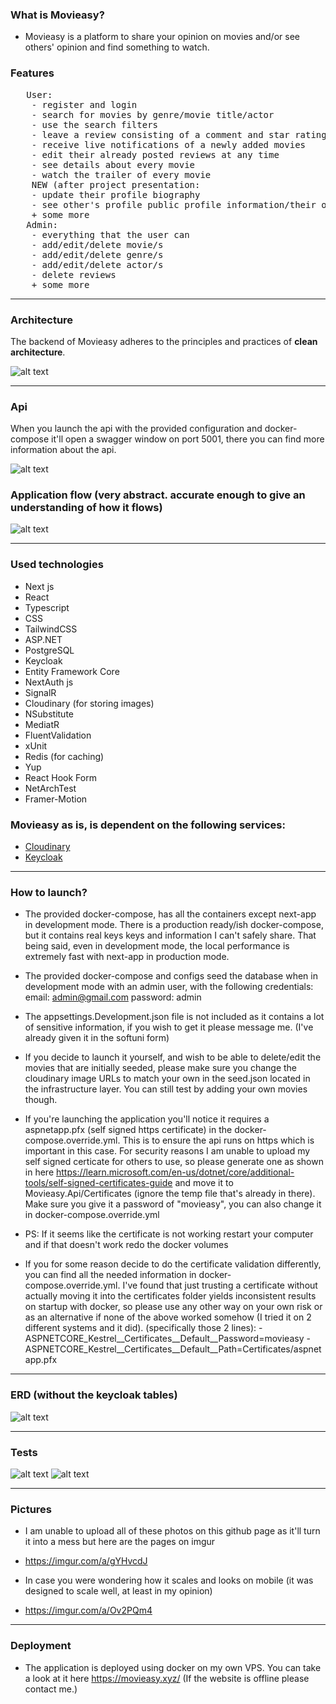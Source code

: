 ### What is Movieasy?
- Movieasy is a platform to share your opinion on movies and/or see others' opinion and find something to watch.

### Features
<pre>
   User:
    - register and login
    - search for movies by genre/movie title/actor 
    - use the search filters
    - leave a review consisting of a comment and star rating on any movie (except ones who are to be released)
    - receive live notifications of a newly added movies
    - edit their already posted reviews at any time
    - see details about every movie
    - watch the trailer of every movie
    NEW (after project presentation: 
    - update their profile biography
    - see other's profile public profile information/their own
    + some more
   Admin:
    - everything that the user can
    - add/edit/delete movie/s
    - add/edit/delete genre/s
    - add/edit/delete actor/s
    - delete reviews
    + some more
</pre>

------------

### Architecture
The backend of Movieasy adheres to the principles and practices of **clean architecture**.

![alt text](https://pbs.twimg.com/media/F92a6qvXYAA6i8K?format=png&name=4096x4096 "Logo Title Text 1")

------------

### Api
When you launch the api with the provided configuration and docker-compose it'll open a swagger window on port 5001, there you can find more information about the api.

![alt text](https://github.com/kristian234/Movieasy/blob/master/images/swagger.png)

### Application flow (very abstract. accurate enough to give an understanding of how it flows)
![alt text](https://github.com/kristian234/Movieasy/blob/master/images/movieasyflownew.png)

------------

### Used technologies
- Next js
- React
- Typescript
- CSS
- TailwindCSS
- ASP.NET
- PostgreSQL
- Keycloak
- Entity Framework Core
- NextAuth js
- SignalR
- Cloudinary (for storing images)  
- NSubstitute
- MediatR
- FluentValidation
- xUnit
- Redis (for caching)
- Yup 
- React Hook Form
- NetArchTest
- Framer-Motion

### Movieasy as is, is dependent on the following services:
- [Cloudinary](https://cloudinary.com/)
- [Keycloak](https://www.keycloak.org/)
  
------------

### How to launch?
- The provided docker-compose, has all the containers except next-app in development mode. There is a production ready/ish docker-compose, but it contains real keys keys and information I can't safely share. That being said, even in development mode, the local performance is extremely fast with next-app in production mode.
- The provided docker-compose and configs seed the database when in development mode with an admin user, with the following credentials:
  email: admin@gmail.com
  password: admin
- The appsettings.Development.json file is not included as it contains a lot of sensitive information, if you wish to get it please message me. (I've already given it in the softuni form)
- If you decide to launch it yourself, and wish to be able to delete/edit the movies that are initially seeded, please make sure you change the cloudinary image URLs to match your own in the seed.json located in the infrastructure layer. You can still test by adding your own movies though.
- If you're launching the application you'll notice it requires a aspnetapp.pfx (self signed https certificate) in the docker-compose.override.yml. This is to ensure the api runs on https which is important in this case. For security reasons I am unable to upload my self signed certicate for others to use, so please generate one as shown in here https://learn.microsoft.com/en-us/dotnet/core/additional-tools/self-signed-certificates-guide and move it to  Movieasy.Api/Certificates (ignore the temp file that's already in there). Make sure you give it a password of "movieasy", you can also change it in docker-compose.override.yml
- PS: If it seems like the certificate is not working restart your computer and if that doesn't work redo the docker volumes 
  
- If you for some reason decide to do the certificate validation differently, you can find all the needed information in docker-compose.override.yml. I've found that just trusting a certificate without actually moving it into the certificates folder yields inconsistent results on startup with docker, so please use any other way on your own risk or as an alternative if none of the above worked somehow (I tried it on 2 different systems and it did).
(specifically those 2 lines):
      - ASPNETCORE_Kestrel__Certificates__Default__Password=movieasy
      - ASPNETCORE_Kestrel__Certificates__Default__Path=Certificates/aspnetapp.pfx
  
------------

### ERD (without the keycloak tables)
![alt text](https://github.com/kristian234/Movieasy/blob/master/images/erd1.jpg)

------------

### Tests
![alt text](https://github.com/kristian234/Movieasy/blob/master/images/domain-tests.jpg)
![alt text](https://github.com/kristian234/Movieasy/blob/master/images/application-tests.jpg)

------------

### Pictures
- I am unable to upload all of these photos on this github page as it'll turn it into a mess but here are the pages on imgur
- https://imgur.com/a/gYHvcdJ

- In case you were wondering how it scales and looks on mobile (it was designed to scale well, at least in my opinion)
- https://imgur.com/a/Ov2PQm4
  
------------

### Deployment
- The application is deployed using docker on my own VPS. You can take a look at it here https://movieasy.xyz/ (If the website is offline please contact me.)
